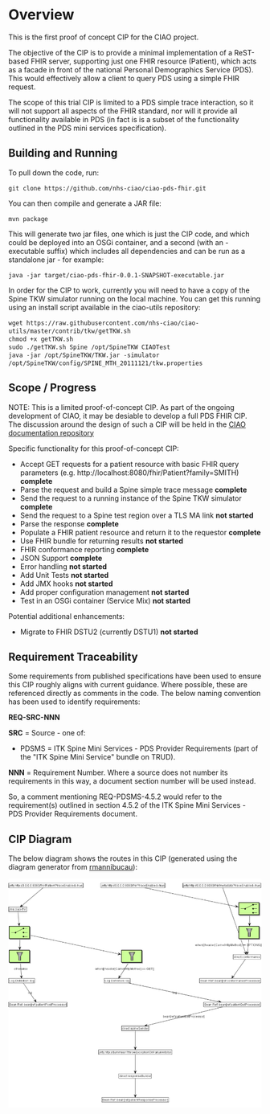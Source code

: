 Overview
========

This is the first proof of concept CIP for the CIAO project.

The objective of the CIP is to provide a minimal implementation of a ReST-based FHIR server, supporting just one FHIR resource (Patient), which acts as a facade in front of the national Personal Demographics Service (PDS). This would effectively allow a client to query PDS using a simple FHIR request.

The scope of this trial CIP is limited to a PDS simple trace interaction, so it will not support all aspects of the FHIR standard, nor will it provide all functionality available in PDS (in fact is is a subset of the functionality outlined in the PDS mini services specification).

Building and Running
--------------------

To pull down the code, run:

	git clone https://github.com/nhs-ciao/ciao-pds-fhir.git
	
You can then compile and generate a JAR file:

	mvn package

This will generate two jar files, one which is just the CIP code, and which could be deployed into an OSGi container, and a second (with an -executable suffix) which includes all dependencies and can be run as a standalone jar - for example:

	java -jar target/ciao-pds-fhir-0.0.1-SNAPSHOT-executable.jar

In order for the CIP to work, currently you will need to have a copy of the Spine TKW simulator running on the local machine. You can get this running using an install script available in the ciao-utils repository:

	wget https://raw.githubusercontent.com/nhs-ciao/ciao-utils/master/contrib/tkw/getTKW.sh
	chmod +x getTKW.sh
	sudo ./getTKW.sh Spine /opt/SpineTKW CIAOTest
	java -jar /opt/SpineTKW/TKW.jar -simulator /opt/SpineTKW/config/SPINE_MTH_20111121/tkw.properties

Scope / Progress
----------------

NOTE: This is a limited proof-of-concept CIP. As part of the ongoing development of CIAO, it may be desiable to develop a full PDS FHIR CIP. The discussion around the design of such a CIP will be held in the [CIAO documentation repository](https://github.com/nhs-ciao/ciao-design/tree/master/CIP%20Design)

Specific functionality for this proof-of-concept CIP:

* Accept GET requests for a patient resource with basic FHIR query parameters (e.g. http://localhost:8080/fhir/Patient?family=SMITH) **complete**
* Parse the request and build a Spine simple trace message **complete**
* Send the request to a running instance of the Spine TKW simulator **complete**
* Send the request to a Spine test region over a TLS MA link **not started**
* Parse the response **complete**
* Populate a FHIR patient resource and return it to the requestor **complete**
* Use FHIR bundle for returning results **not started**
* FHIR conformance reporting **complete**
* JSON Support **complete**
* Error handling **not started**
* Add Unit Tests **not started**
* Add JMX hooks **not started**
* Add proper configuration management **not started**
* Test in an OSGi container (Service Mix) **not started**

Potential additional enhancements:

* Migrate to FHIR DSTU2 (currently DSTU1) **not started**

Requirement Traceability
------------------------

Some requirements from published specifications have been used to ensure this CIP roughly aligns with current guidance. Where possible, these are referenced directly as comments in the code. The below naming convention has been used to identify requirements:

**REQ-SRC-NNN**

**SRC** = Source - one of:

* PDSMS = ITK Spine Mini Services - PDS Provider Requirements (part of the "ITK Spine Mini Service" bundle on TRUD).

**NNN** = Requirement Number. Where a source does not number its requirements in this way, a document section number will be used instead.

So, a comment mentioning REQ-PDSMS-4.5.2 would refer to the requirement(s) outlined in section 4.5.2 of the ITK Spine Mini Services - PDS Provider Requirements document.

CIP Diagram
-----------

The below diagram shows the routes in this CIP (generated using the diagram generator from [rmannibucau](https://github.com/rmannibucau/diagram-generator-parent)):

![CIP Route](./diagram/CIPRoutes.png)
